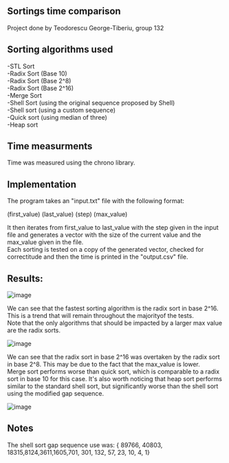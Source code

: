 ## Sortings time comparison
Project done by Teodorescu George-Tiberiu, group 132

## Sorting algorithms used
-STL Sort  
-Radix Sort (Base 10)  
-Radix Sort (Base 2^8)  
-Radix Sort (Base 2^16)  
-Merge Sort  
-Shell Sort (using the original sequence proposed by Shell)  
-Shell sort (using a custom sequence)  
-Quick sort (using median of three)  
-Heap sort  

## Time measurments
Time was measured using the chrono library.

## Implementation
The program takes an "input.txt" file with the following format:  
  
(first_value) (last_value) (step) (max_value)  
  
It then iterates from first_value to last_value with the step given in the input file and generates a vector with the size of the current value and the max_value given in the file.  
Each sorting is tested on a copy of the generated vector, checked for correctitude and then the time is printed in the "output.csv" file.  
  
## Results:
![image](https://github.com/TgeorgeT/SortingsComparison/blob/main/Number%20of%20Values_10%5E3-10%5E5%2C%20Max%20Value_%2010%5E8%2C%20Step_%2010%5E3.png)  

We can see that the fastest sorting algorithm is the radix sort in base 2^16. This is a trend that will remain throughout the majorityof the tests.  
Note that the only algorithms that should be impacted by a larger max value are the radix sorts.



![image](https://github.com/TgeorgeT/SortingsComparison/blob/main/Number%20of%20Values_%2010%5E4-2_10%5E6%2C%20Max%20Value_%2010%5E6%2C%20Step_%2010%5E4.png)

We can see that the radix sort in base 2^16 was overtaken by the radix sort in base 2^8. This may be due to the fact that the max_value is lower.  
Merge sort performs worse than quick sort, which is comparable to a radix sort in base 10 for this case.
It's also worth noticing that heap sort performs similar to the standard shell sort, but significantly worse than the shell sort using the modified gap sequence.

![image](https://github.com/TgeorgeT/SortingsComparison/blob/main/Number%20of%20Values_%2010%5E7-2.5_10%5E7%2C%20Max%20Value_%2010%5E16%2C%20Step_10%5E6.png)  
  
## Notes
The shell sort gap sequence use was: {  89766, 40803, 18315,8124,3611,1605,701, 301, 132, 57, 23, 10, 4, 1}

